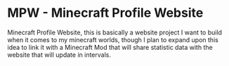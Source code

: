 # MPW - Minecraft Profile Website
Minecraft Profile Website, this is basically a website project I want to build when it comes to my minecraft worlds, though I plan to expand upon this idea to link it with a Minecraft Mod that will share statistic data with the website that will update in intervals.
